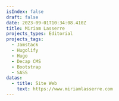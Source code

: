 ```yaml
---
isIndex: false
draft: false
date: 2023-09-01T10:34:08.410Z
title: Miriam Lasserre
projects_types: Editorial
projects_tags:
  - Jamstack
  - Hugolify
  - Hugo
  - Decap CMS
  - Bootstrap
  - SASS
datas:
  - title: Site Web
    text: https://www.miriamlasserre.com
---
```

